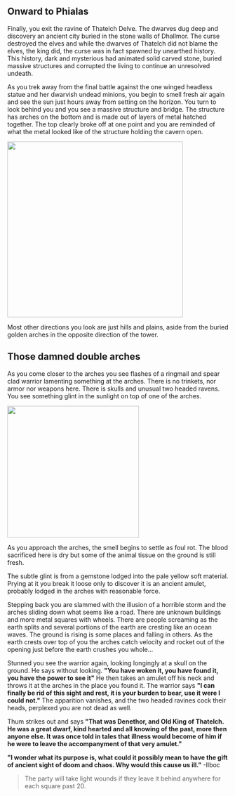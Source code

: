 ## Onward to Phialas
Finally, you exit the ravine of Thatelch Delve. The dwarves dug deep and discovery an ancient city buried in the stone walls of Dhallmor. The curse destroyed the elves and while the dwarves of Thatelch did not blame the elves, the king did, the curse was in fact spawned by unearthed history. This history, dark and mysterious had animated solid carved stone, buried massive structures and corrupted the living to continue an unresolved undeath.

As you trek away from the final battle against the one winged headless statue and her dwarvish undead minions, you begin to smell fresh air again and see the sun just hours away from setting on the horizon. You turn to look behind you and you see a massive structure and bridge. The structure has arches on the bottom and is made out of layers of metal hatched together. The top clearly broke off at one point and you are reminded of what the metal looked like of the structure holding the cavern open. 

<img 
  src='https://i.pinimg.com/564x/5c/5b/c3/5c5bc3b1ec59fb4b12f3d6f75b947bea.jpg' 
style='height:400px' />

Most other directions you look are just hills and plains, aside from the buried golden arches in the opposite direction of the tower.

## Those damned double arches
As you come closer to the arches you see flashes of a ringmail and spear clad warrior lamenting something at the arches. There is no trinkets, nor armor nor weapons here. There is skulls and unusual two headed ravens. You see something glint in the sunlight on top of one of the arches.

<img 
  src='http://web.pixelrebirth.com:8888/DoubleArches.jpg' 
style='Width:300px' />

As you approach the arches, the smell begins to settle as foul rot. The blood sacrificed here is dry but some of the animal tissue on the ground is still fresh.

The subtle glint is from a gemstone lodged into the pale yellow soft material. Prying at it you break it loose only to discover it is an ancient amulet, probably lodged in the arches with reasonable force.

Stepping back you are slammed with the illusion of a horrible storm and the arches sliding down what seems like a road. There are unknown buildings and more metal squares with wheels. There are people screaming as the earth splits and several portions of the earth are cresting like an ocean waves. The ground is rising is some places and falling in others. As the earth crests over top of you the arches catch velocity and rocket out of the opening just before the earth crushes you whole...

Stunned you see the warrior again, looking longingly at a skull on the ground. He says without looking.
__"You have woken it, you have found it, you have the power to see it"__ He then takes an amulet off his neck and throws it at the arches in the place you found it. The warrior says __"I can finally be rid of this sight and rest, it is your burden to bear, use it were I could not."__ The apparition vanishes, and the two headed ravines cock their heads, perplexed you are not dead as well.

Thum strikes out and says __"That was Denethor, and Old King of Thatelch. He was a great dwarf, kind hearted and all knowing of the past, more then anyone else. It was once told in tales that illness would become of him if he were to leave the accompanyment of that very amulet."__

__"I wonder what its purpose is, what could it possibly mean to have the gift of ancient sight of doom and chaos. Why would this cause us ill."__ -Ilboc

> The party will take light wounds if they leave it behind anywhere for each square past 20.